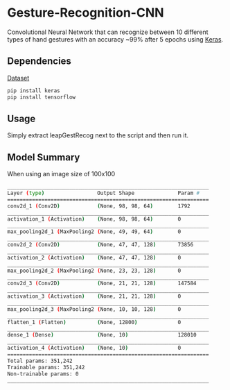 # Gesture-Recognition-CNN
Convolutional Neural Network that can recognize between 10 different types of hand gestures with an accuracy ~99% after 5 epochs using [Keras](https://keras.io/).

## Dependencies 
[Dataset](https://www.kaggle.com/gti-upm/leapgestrecog)
```bash 
pip install keras
pip install tensorflow
```

## Usage
Simply extract leapGestRecog next to the script and then run it.

## Model Summary
When using an image size of 100x100
```bash
_________________________________________________________________
Layer (type)                 Output Shape              Param #   
=================================================================
conv2d_1 (Conv2D)            (None, 98, 98, 64)        1792      
_________________________________________________________________
activation_1 (Activation)    (None, 98, 98, 64)        0         
_________________________________________________________________
max_pooling2d_1 (MaxPooling2 (None, 49, 49, 64)        0         
_________________________________________________________________
conv2d_2 (Conv2D)            (None, 47, 47, 128)       73856     
_________________________________________________________________
activation_2 (Activation)    (None, 47, 47, 128)       0         
_________________________________________________________________
max_pooling2d_2 (MaxPooling2 (None, 23, 23, 128)       0         
_________________________________________________________________
conv2d_3 (Conv2D)            (None, 21, 21, 128)       147584    
_________________________________________________________________
activation_3 (Activation)    (None, 21, 21, 128)       0         
_________________________________________________________________
max_pooling2d_3 (MaxPooling2 (None, 10, 10, 128)       0         
_________________________________________________________________
flatten_1 (Flatten)          (None, 12800)             0         
_________________________________________________________________
dense_1 (Dense)              (None, 10)                128010    
_________________________________________________________________
activation_4 (Activation)    (None, 10)                0         
=================================================================
Total params: 351,242
Trainable params: 351,242
Non-trainable params: 0
_________________________________________________________________
```
